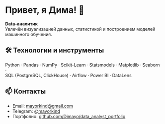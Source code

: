 # Привет, я Дима! 👋

**Data-аналитик**  
Увлечён визуализацией данных, статистикой и построением моделей машинного обучения.  


## 🛠 Технологии и инструменты

Python · Pandas · NumPy · Scikit-Learn · Statsmodels · Matplotlib · Seaborn ·  
SQL (PostgreSQL, ClickHouse) · Airflow · Power BI · DataLens  


## 📫 Контакты

- Email: [mayorkind@gmail.com](mailto:mayorkind@gmail.com)  
- Telegram: [@mayorkind](https://t.me/mayorkind)  
- Портфолио: [github.com/Dimayo/data_analyst_portfolio](https://github.com/Dimayo/data_analyst_portfolio)  

